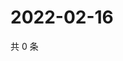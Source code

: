 # 2022-02-16

共 0 条

<!-- BEGIN WEIBO -->
<!-- 最后更新时间 Wed Feb 16 2022 18:13:05 GMT+0800 (China Standard Time) -->

<!-- END WEIBO -->
